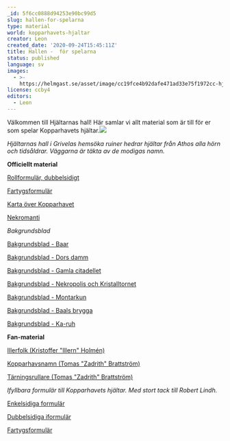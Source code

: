 ```yaml
---
_id: 5f6cc0888d94253e90bc99d5
slug: hallen-for-spelarna
type: material
world: kopparhavets-hjaltar
creator: Leon
created_date: '2020-09-24T15:45:11Z'
title: Hallen -  för spelarna
status: published
language: sv
images:
  - >-
    https://helmgast.se/asset/image/cc19fce4b92dafe471ad33e75f1972cc-hjaltarnas-sal.png
license: ccby4
editors:
  - Leon
---
```

Välkommen till Hjältarnas hall! Här samlar vi allt material som är till för er som spelar Kopparhavets hjältar.![](https://helmgast.se/asset/image/svard.png)

_Hjältarnas hall i Grivelas hemsöka ruiner hedrar hjältar från Athos alla hörn och tidsåldrar. Väggarna är täkta av de modigas namn._

**Officiellt material**

[Rollformulär, dubbelsidigt](https://helmgast.se/asset/link/kopparhavetshjaltar-form.pdf)

[Fartygsformulär](https://helmgast.se/asset/download/fartygsark-tomt-web.pdf)

[Karta över Kopparhavet](https://helmgast.se/asset/link/kopparhavet-karta-sv.pdf)

[Nekromanti](https://helmgast.se/asset/link/nekromanti.pdf)  

_Bakgrundsblad_

[Bakgrundsblad - Baar](https://helmgast.se/asset/link/bakgrundsblad-baar.pdf)

[Bakgrundsblad - Dors damm](https://helmgast.se/asset/download/bakgrundsblad-dors-damm-1.pdf)

[Bakgrundsblad - Gamla citadellet](https://helmgast.se/asset/download/bakgrundsblad-gamla-citadellet.pdf)[](https://helmgast.se/asset/download/bakgrundsblad-gamla-citadellet.pdf)

[Bakgrundsblad - Nekropolis och Kristalltornet](https://helmgast.se/asset/link/bakgrundsblad-nekropolis.pdf)

[Bakgrundsblad - Montarkun](https://helmgast.se/asset/link/bakgrundsblad-montarkun.pdf)

[Bakgrundsblad - Baals brygga](https://helmgast.se/asset/link/bakgrundsblad-baals-brygga.pdf)

[Bakgrundsblad - Ka-ruh](https://helmgast.se/asset/link/bakgrundsblad-karuh.pdf)

**Fan-material**

[Illerfolk (Kristoffer "Illern" Holmén)](https://helmgast.se/asset/link/illerfolk.pdf)

[Kopparhavsnamn (Tomas "Zadrith" Brattström)](https://zadrith.com/ht/kopparhavsnamn.php)

[Tärningsrullare (Tomas "Zadrith" Brattström)](https://zadrith.com/ht/tarningar.php)

_Ifyllbara formulär till Kopparhavets hjältar. Med stort tack till Robert Lindh._

[Enkelsidiga formulär](https://zadrith.com/ht/kh_formular.pdf)

[Dubbelsidiga iformulär](https://zadrith.com/ht/kh_formular_tvasidigt.pdf)

[Fartygsformulär](https://zadrith.com/ht/kh_fartygsformular.pdf)
